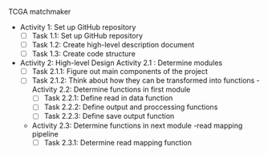 TCGA matchmaker
- Activity 1: Set up GitHub repository
  - [ ] Task 1.1: Set up GitHub repository
  - [ ] Task 1.2: Create high-level description document
  - [ ] Task 1.3: Create code structure
- Activity 2: High-level Design
  Activity 2.1 : Determine modules
  - [ ] Task 2.1.1: Figure out main components of the project
  - [ ] Task 2.1.2: Think about how they can be transformed into functions
  -Activity 2.2: Determine functions in first module
    - [ ] Task 2.2.1: Define read in data function
    - [ ] Task 2.2.2: Define output and proccessing functions
    - [ ] Task 2.2.3: Define save output function
  - Activity 2.3: Determine functions in next module -read mapping pipeline
    - [ ] Task 2.3.1: Determine read mapping function

